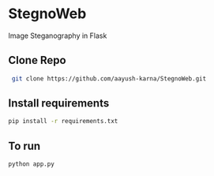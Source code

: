 # StegnoWeb
Image Steganography in Flask

## Clone Repo
```bash
 git clone https://github.com/aayush-karna/StegnoWeb.git
```

## Install requirements
```bash
pip install -r requirements.txt
```

## To run
```bash
python app.py
```
